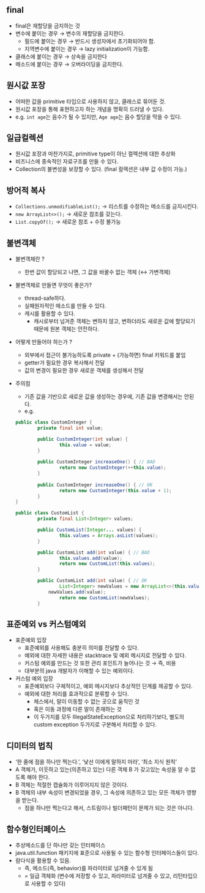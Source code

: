 ## final

- final은 재할당을 금지하는 것
- 변수에 붙이는 경우 → 변수의 재할당을 금지한다.
    - 필드에 붙이는 경우 → 반드시 생성자에서 초기화되어야 함.
    - 지역변수에 붙이는 경우 → lazy initialization이 가능함.
- 클래스에 붙이는 경우 → 상속을 금지한다
- 메소드에 붙이는 경우 → 오버라이딩을 금지한다.

## 원시값 포장
- 어떠한 값을 primitive 타입으로 사용하지 않고, 클래스로 묶어둔 것.
- 원시값 포장을 통해 표현하고자 하는 개념을 명확히 드러낼 수 있다.
- e.g. `int age`는 음수가 될 수 있지만, `Age age`는 음수 할당을 막을 수 있다.

## 일급컬렉션

- 원시값 포장과 마찬가지로, primitive type이 아닌 컬렉션에 대한 추상화
- 비즈니스에 종속적인 자료구조를 만들 수 있다.
- Collection의 불변성을 보장할 수 있다. (final 컬렉션은 내부 값 수정이 가능.)

## 방어적 복사

- `Collections.unmodifiableList();` → 리스트를 수정하는 메소드를 금지시킨다.
- `new ArrayList<>();` → 새로운 참조를 갖는다.
- `List.copyOf();` → 새로운 참조 + 수정 불가능

## 불변객체

- 불변객체란 ?
    - 한번 값이 할당되고 나면, 그 값을 바꿀수 없는 객체 (↔ 가변객체)
- 불변객체로 만들면 무엇이 좋은가?
    - thread-safe하다.
    - 실패원자적인 메소드를 만들 수 있다.
    - 캐시를 활용할 수 있다.
        - 캐시로부터 넘겨준 객체는 변하지 않고, 변하더라도 새로운 값에 할당되기 때문에 원본 객체는 안전하다.
- 어떻게 만들어야 하는가 ?
    - 외부에서 접근이 불가능하도록 private + (가능하면) final 키워드를 붙임
    - getter가 필요한 경우 복사해서 전달
    - 값의 변경이 필요한 경우 새로운 객체를 생성해서 전달
- 주의점
    - 기존 값을 기반으로 새로운 값을 생성하는 경우에, 기존 값을 변경해서는 안된다.
    - e.g.
    
    ```java
    public class CustomInteger {
    		private final int value;
    
    		public CustomInteger(int value) {
    				this.value = value;
    		}
    		
    		public CustomInteger increaseOne() { // BAD
    				return new CustomInteger(++this.value);
    		}
    		
    		public CustomInteger increaseOne() { // OK
    				return new CustomInteger(this.value + 1);
    		}
    }
    ```
    

	```java
	public class CustomList {
			private final List<Integer> values;

			public CustomList(Integer... values) {
					this.values = Arrays.asList(values);
			}

			public CustomList add(int value) { // BAD
					this.values.add(value);
					return new CustomList(this.values);
			}

			public CustomList add(int value) { // OK
					List<Integer> newValues = new ArrayList<>(this.values);
				newValues.add(value);
					return new CustomList(newValues);
			}
	```

## 표준예외 vs 커스텀예외

- 표준예외 입장
    - 표준예외를 사용해도 충분히 의미를 전달할 수 있다.
    - 예외에 대한 자세한 내용은 stacktrace 및 예외 메시지로 전달할 수 있다.
    - 커스텀 예외를 만드는 것 또한 관리 포인트가 늘어나는 것 → 즉, 비용
    - 대부분의 java 개발자가 이해할 수 있는 예외이다.
- 커스텀 예외 입장
    - 표준예외보다 구체적이고, 예외 메시지보다 추상적인 단계를 제공할 수 있다.
    - 예외에 대한 처리를 효과적으로 분류할 수 있다.
        - 체스에서, 말이 이동할 수 없는 곳으로 움직인 것
        - 혹은 이동 과정에 다른 말이 존재하는 것
        - 이 두가지를 모두 IllegalStateException으로 처리하기보다, 별도의 custom exception 두가지로 구분해서 처리할 수 있다.
    

## 디미터의 법칙

- ‘한 줄에 점을 하나만 찍는다.’, ‘낯선 이에게 말하지 마라’, ‘최소 지식 원칙’
- A 객체가, 이웃하고 있는(의존하고 있는) 다른 객체 B 가 갖고있는 속성을 알 수 없도록 해야 한다.
- B 객체는 적절한 캡슐화가 이루어지지 않은 것이다.
- B 객체의 내부 속성이 변경되었을 경우, 그 속성에 의존하고 있는 모든 객체가 영향을 받는다.
    - 점을 하나만 찍는다고 해서, 스트림이나 빌더패턴이 문제가 되는 것은 아니다.

## 함수형인터페이스

- 추상메소드를 단 하나만 갖는 인터페이스
- java.util.function 패키지에 표준으로 사용될 수 있는 함수형 인터페이스들이 있다.
- 람다식을 활용할 수 있음.
    - 즉, 메소드(즉, behavior)를 파라미터로 넘겨줄 수 있게 됨
    - = 일급 객체화 (변수에 저장할 수 있고, 파라미터로 넘겨줄 수 있고, 리턴타입으로 사용할 수 있다)
